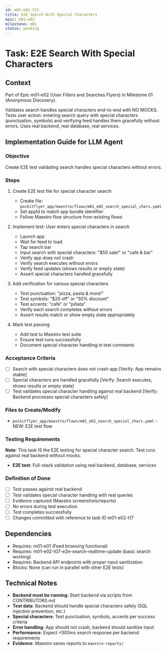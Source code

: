 ```yaml
---
id: m01-e02-t23
title: E2E Search With Special Characters
epic: m01-e02
milestone: m01
status: pending
---
```


# Task: E2E Search With Special Characters

## Context
Part of Epic m01-e02 (User Filters and Searches Flyers) in Milestone 01 (Anonymous Discovery).

Validates search handles special characters end-to-end with NO MOCKS. Tests user action: entering search query with special characters (punctuation, symbols) and verifying feed handles them gracefully without errors. Uses real backend, real database, real services.

## Implementation Guide for LLM Agent

### Objective
Create E2E test validating search handles special characters without errors.

### Steps

1. Create E2E test file for special character search
   - Create file: `pockitflyer_app/maestro/flows/m01_e02_search_special_chars.yaml`
   - Set appId to match app bundle identifier
   - Follow Maestro flow structure from existing flows

2. Implement test: User enters special characters in search
   - Launch app
   - Wait for feed to load
   - Tap search bar
   - Input search with special characters: "$50 sale!" or "café & bar"
   - Verify app does not crash
   - Verify search executes without errors
   - Verify feed updates (shows results or empty state)
   - Assert special characters handled gracefully

3. Add verification for various special characters
   - Test punctuation: "pizza, pasta & more!"
   - Test symbols: "$20 off" or "50% discount"
   - Test accents: "café" or "piñata"
   - Verify each search completes without errors
   - Assert results match or show empty state appropriately

4. Mark test passing
   - Add test to Maestro test suite
   - Ensure test runs successfully
   - Document special character handling in test comments

### Acceptance Criteria
- [ ] Search with special characters does not crash app [Verify: App remains stable]
- [ ] Special characters are handled gracefully [Verify: Search executes, shows results or empty state]
- [ ] Test validates special character handling against real backend [Verify: Backend processes special characters safely]

### Files to Create/Modify
- `pockitflyer_app/maestro/flows/m01_e02_search_special_chars.yaml` - NEW: E2E test flow

### Testing Requirements
**Note**: This task IS the E2E testing for special character search. Test runs against real backend without mocks.

- **E2E test**: Full-stack validation using real backend, database, services

### Definition of Done
- [ ] Test passes against real backend
- [ ] Test validates special character handling with real queries
- [ ] Evidence captured (Maestro screenshots/reports)
- [ ] No errors during test execution
- [ ] Test completes successfully
- [ ] Changes committed with reference to task ID m01-e02-t17

## Dependencies
- Requires: m01-e01 (Feed browsing functional)
- Requires: m01-e02-t07-e2e-search-realtime-update (basic search working)
- Requires: Backend API endpoints with proper input sanitization
- Blocks: None (can run in parallel with other E2E tests)

## Technical Notes
- **Backend must be running**: Start backend via scripts from CONTRIBUTORS.md
- **Test data**: Backend should handle special characters safely (SQL injection prevention, etc.)
- **Special characters**: Test punctuation, symbols, accents per success criteria
- **Error handling**: App should not crash, backend should sanitize input
- **Performance**: Expect <500ms search response per backend requirements
- **Evidence**: Maestro saves reports to `maestro-reports/`

